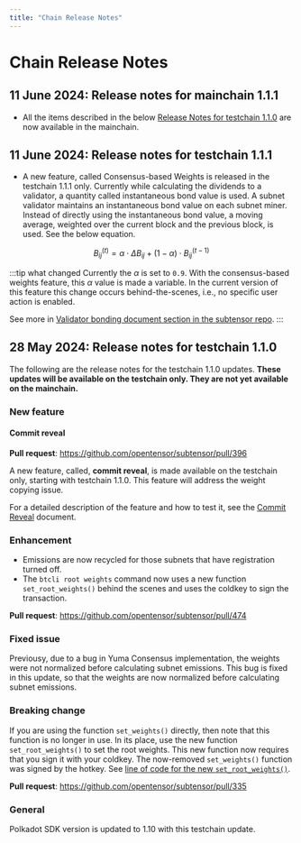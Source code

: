 ```yaml
---
title: "Chain Release Notes"
---
```


# Chain Release Notes

## 11 June 2024: Release notes for mainchain 1.1.1

- All the items described in the below [Release Notes for testchain 1.1.0](#release-notes-for-testchain-110) are now available in the mainchain.

## 11 June 2024: Release notes for testchain 1.1.1

- A new feature, called Consensus-based Weights is released in the testchain 1.1.1 only. Currently while calculating the dividends to a validator, a quantity called instantaneous bond value is used. A subnet validator maintains an instantaneous bond value on each subnet miner. Instead of directly using the instantaneous bond value, a moving average, weighted over the current block and the previous block, is used. See the below equation.

$$
B_{ij}^{(t)} = \alpha\cdot\Delta B_{ij} + (1-\alpha)\cdot B_{ij}^{(t-1)}
$$

:::tip what changed
Currently the $\alpha$ is set to `0.9`. With the consensus-based weights feature, this $\alpha$ value is made a variable. In the current version of this feature this change occurs behind-the-scenes, i.e., no specific user action is enabled. 

See more in [Validator bonding document section in the subtensor repo](https://github.com/opentensor/subtensor/blob/main/docs/consensus.md#validator-bonding).
:::

## 28 May 2024: Release notes for testchain 1.1.0

The following are the release notes for the testchain 1.1.0 updates. **These updates will be available on the testchain only. They are not yet available on the mainchain.**

### New feature

#### Commit reveal

**Pull request**: https://github.com/opentensor/subtensor/pull/396

A new feature, called, **commit reveal**, is made available on the testchain only, starting with testchain 1.1.0. This feature will address the weight copying issue. 

For a detailed description of the feature and how to test it, see the [Commit Reveal](./subnets/commit-reveal.md) document. 

### Enhancement

- Emissions are now recycled for those subnets that have registration turned off. 
- The `btcli root weights` command now uses a new function `set_root_weights()` behind the scenes and uses the coldkey to sign the transaction. 

**Pull request**: https://github.com/opentensor/subtensor/pull/474

### Fixed issue

Previousy, due to a bug in Yuma Consensus implementation, the weights were not normalized before calculating subnet emissions. This bug is fixed in this update, so that the weights are now normalized before calculating subnet emissions.

### Breaking change

If you are using the function `set_weights()` directly, then note that this function is no longer in use. In its place, use the new function `set_root_weights()` to set the root weights. This new function now requires that you sign it with your coldkey. The now-removed `set_weights()` function was signed by the hotkey. See [line of code for the new `set_root_weights()`](https://github.com/opentensor/subtensor/blob/development/pallets/subtensor/src/root.rs#L585). 

**Pull request**: https://github.com/opentensor/subtensor/pull/335

### General

Polkadot SDK version is updated to 1.10 with this testchain update.
